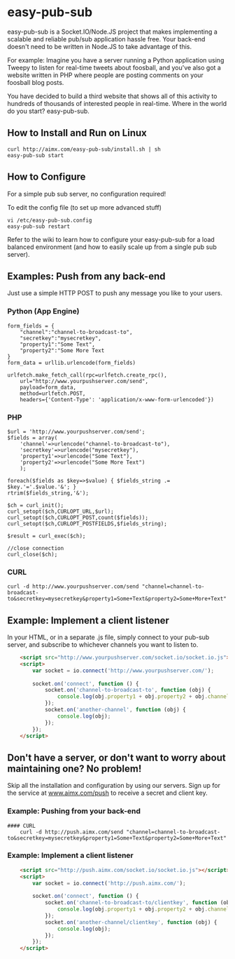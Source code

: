 # easy-pub-sub

easy-pub-sub is a Socket.IO/Node.JS project that makes implementing a scalable and reliable pub/sub application hassle free.  Your back-end doesn't need to be written in Node.JS to take advantage of this.

For example:  Imagine you have a server running a Python application using Tweepy to listen for real-time tweets about foosball, and you've also got a website written in PHP where people are posting comments on your foosball blog posts.

You have decided to build a third website that shows all of this activity to hundreds of thousands of interested people in real-time.  Where in the world do you start?  easy-pub-sub.

## How to Install and Run on Linux

	curl http://aimx.com/easy-pub-sub/install.sh | sh
	easy-pub-sub start

## How to Configure

For a simple pub sub server, no configuration required!

To edit the config file  (to set up more advanced stuff)

	vi /etc/easy-pub-sub.config
	easy-pub-sub restart

Refer to the wiki to learn how to configure your easy-pub-sub for a load balanced environment (and how to easily scale up from a single pub sub server).

## Examples: Push from any back-end

Just use a simple HTTP POST to push any message you like to your users.

### Python (App Engine)
	form_fields = {
		"channel":"channel-to-broadcast-to",
		"secretkey":"mysecretkey",
		"property1":"Some Text",
		"property2":"Some More Text
	}
	form_data = urllib.urlencode(form_fields)

	urlfetch.make_fetch_call(rpc=urlfetch.create_rpc(), 
		url="http://www.yourpushserver.com/send", 
		payload=form_data, 
		method=urlfetch.POST, 
		headers={'Content-Type': 'application/x-www-form-urlencoded'})

### PHP
	$url = 'http://www.yourpushserver.com/send';
	$fields = array(
		'channel'=>urlencode("channel-to-broadcast-to"),
		'secretkey'=>urlencode("mysecretkey"),
		'property1'=>urlencode("Some Text"),
		'property2'=>urlencode("Some More Text")
		);

	foreach($fields as $key=>$value) { $fields_string .= $key.'='.$value.'&'; }
	rtrim($fields_string,'&');

	$ch = curl_init();
	curl_setopt($ch,CURLOPT_URL,$url);
	curl_setopt($ch,CURLOPT_POST,count($fields));
	curl_setopt($ch,CURLOPT_POSTFIELDS,$fields_string);

	$result = curl_exec($ch);

	//close connection
	curl_close($ch);

### CURL
	curl -d http://www.yourpushserver.com/send "channel=channel-to-broadcast-to&secretkey=mysecretkey&property1=Some+Text&property2=Some+More+Text"

## Example: Implement a client  listener

In your HTML, or in a separate .js file, simply connect to your pub-sub server, and subscribe to whichever channels you want to listen to.

```html
	<script src="http://www.yourpushserver.com/socket.io/socket.io.js"></script>
	<script>
		var socket = io.connect('http://www.yourpushserver.com/');
  	
		socket.on('connect', function () {
			socket.on('channel-to-broadcast-to', function (obj) {
				console.log(obj.property1 + obj.property2 + obj.channel);
			});
			socket.on('another-channel', function (obj) {
				console.log(obj);
			});
		});
	</script>
```
## Don't have a server, or don't want to worry about maintaining one?  No problem!

Skip all the installation and configuration by using our servers.  Sign up for the service at www.aimx.com/push to receive a secret and client key.  

### Example: Pushing from your back-end
	#### CURL
		curl -d http://push.aimx.com/send "channel=channel-to-broadcast-to&secretkey=mysecretkey&property1=Some+Text&property2=Some+More+Text"

### Example: Implement a client listener
```html
	<script src="http://push.aimx.com/socket.io/socket.io.js"></script>
	<script>
		var socket = io.connect('http://push.aimx.com/');
  	
		socket.on('connect', function () {
			socket.on('channel-to-broadcast-to/clientkey', function (obj) {
				console.log(obj.property1 + obj.property2 + obj.channel);
			});
			socket.on('another-channel/clientkey', function (obj) {
				console.log(obj);
			});
		});
	</script>
```
